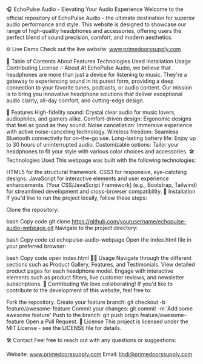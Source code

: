 🎧 EchoPulse Audio - Elevating Your Audio Experience
Welcome to the official repository of EchoPulse Audio - the ultimate destination for superior audio performance and style. This website is designed to showcase our range of high-quality headphones and accessories, offering users the perfect blend of sound precision, comfort, and modern aesthetics.

🌐 Live Demo
Check out the live website: www.primedoorssupply.com

📜 Table of Contents
About
Features
Technologies Used
Installation
Usage
Contributing
License
🎶 About
At EchoPulse Audio, we believe that headphones are more than just a device for listening to music. They're a gateway to experiencing sound in its purest form, providing a deep connection to your favorite tunes, podcasts, or audio content. Our mission is to bring you innovative headphone solutions that deliver exceptional audio clarity, all-day comfort, and cutting-edge design.

🌟 Features
High-fidelity sound: Crystal clear audio for music lovers, audiophiles, and gamers alike.
Comfort-driven design: Ergonomic designs that feel as good as they sound.
Noise cancellation: Immersive experience with active noise-canceling technology.
Wireless freedom: Seamless Bluetooth connectivity for on-the-go use.
Long-lasting battery life: Enjoy up to 30 hours of uninterrupted audio.
Customizable options: Tailor your headphones to fit your style with various color choices and accessories.
🛠️ Technologies Used
This webpage was built with the following technologies:

HTML5 for the structural framework.
CSS3 for responsive, eye-catching designs.
JavaScript for interactive elements and user experience enhancements.
[Your CSS/JavaScript Framework] (e.g., Bootstrap, Tailwind) for streamlined development and cross-browser compatibility.
🚀 Installation
If you'd like to run the project locally, follow these steps:

Clone the repository:

bash
Copy code
git clone https://github.com/yourusername/echopulse-audio-webpage.git
Navigate to the project directory:

bash
Copy code
cd echopulse-audio-webpage
Open the index.html file in your preferred browser:

bash
Copy code
open index.html
🧑‍💻 Usage
Navigate through the different sections such as Product Gallery, Features, and Testimonials.
View detailed product pages for each headphone model.
Engage with interactive elements such as product filters, live customer reviews, and newsletter subscriptions.
🤝 Contributing
We love collaborating! If you'd like to contribute to the development of this website, feel free to:

Fork the repository.
Create your feature branch: git checkout -b feature/awesome-feature
Commit your changes: git commit -m 'Add some awesome feature'
Push to the branch: git push origin feature/awesome-feature
Open a Pull Request.
📜 License
This project is licensed under the MIT License - see the LICENSE file for details.

🛠️ Contact
Feel free to reach out with any questions or suggestions:

Website: www.primedoorssupply.com
Email: lindi@primedoorssupply.com
